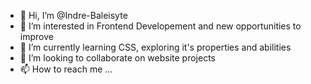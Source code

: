 - 👋 Hi, I’m @Indre-Baleisyte
- 👀 I’m interested in Frontend Developement and new opportunities to improve
- 🌱 I’m currently learning CSS, exploring it's properties and abilities
- 💞️ I’m looking to collaborate on website projects
- 📫 How to reach me ...

<!---
Indre-Baleisyte/Indre-Baleisyte is a ✨ special ✨ repository because its `README.md` (this file) appears on your GitHub profile.
You can click the Preview link to take a look at your changes.
--->

